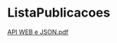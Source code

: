 # ListaPublicacoes
[API WEB e JSON.pdf](https://github.com/Emilly-Teleken/ListaPublicacoes/files/7279548/API.WEB.e.JSON.pdf)
